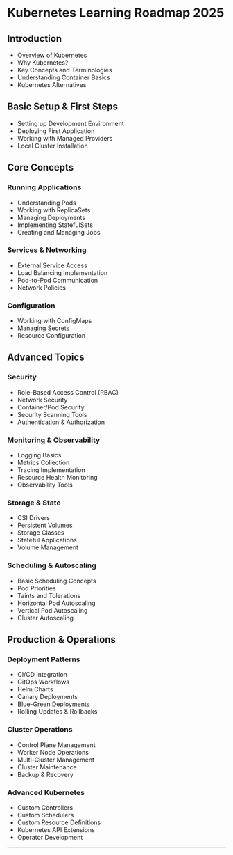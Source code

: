 # Kubernetes Learning Roadmap 2025

## Introduction
- Overview of Kubernetes
- Why Kubernetes?
- Key Concepts and Terminologies
- Understanding Container Basics 
- Kubernetes Alternatives

## Basic Setup & First Steps
- Setting up Development Environment
- Deploying First Application
- Working with Managed Providers
- Local Cluster Installation

## Core Concepts
### Running Applications
- Understanding Pods
- Working with ReplicaSets
- Managing Deployments
- Implementing StatefulSets
- Creating and Managing Jobs

### Services & Networking
- External Service Access
- Load Balancing Implementation
- Pod-to-Pod Communication
- Network Policies

### Configuration
- Working with ConfigMaps
- Managing Secrets
- Resource Configuration

## Advanced Topics

### Security
- Role-Based Access Control (RBAC)
- Network Security
- Container/Pod Security
- Security Scanning Tools
- Authentication & Authorization

### Monitoring & Observability
- Logging Basics
- Metrics Collection
- Tracing Implementation
- Resource Health Monitoring
- Observability Tools

### Storage & State
- CSI Drivers
- Persistent Volumes
- Storage Classes
- Stateful Applications
- Volume Management

### Scheduling & Autoscaling
- Basic Scheduling Concepts
- Pod Priorities
- Taints and Tolerations
- Horizontal Pod Autoscaling
- Vertical Pod Autoscaling
- Cluster Autoscaling

## Production & Operations

### Deployment Patterns
- CI/CD Integration
- GitOps Workflows
- Helm Charts
- Canary Deployments
- Blue-Green Deployments
- Rolling Updates & Rollbacks

### Cluster Operations
- Control Plane Management
- Worker Node Operations
- Multi-Cluster Management
- Cluster Maintenance
- Backup & Recovery

### Advanced Kubernetes
- Custom Controllers
- Custom Schedulers
- Custom Resource Definitions
- Kubernetes API Extensions
- Operator Development

---
